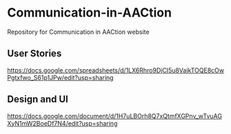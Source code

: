 # Communication-in-AACtion
Repository for Communication in AACtion website   
## User Stories
https://docs.google.com/spreadsheets/d/1LX6Rhro9DjCI5u8VajkTOQE8cOwPgtxfwo_S61p1JPw/edit?usp=sharing 
## Design and UI  
https://docs.google.com/document/d/1H7uLBOrh8Q7xQtmfXGPnv_wTvuAGXyN1mW2BoeDf7N4/edit?usp=sharing  

